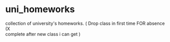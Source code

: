 # uni_homeworks
collection of university's homeworks.
(
Drop class in first time FOR absence (X  
complete after new class i can get
)
